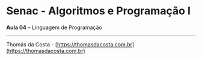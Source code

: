 # Senac - Algoritmos e Programação I

**Aula 04** – Linguagem de Programação

---

Thomás da Costa - [https://thomasdacosta.com.br](https://thomasdacosta.com.br)

